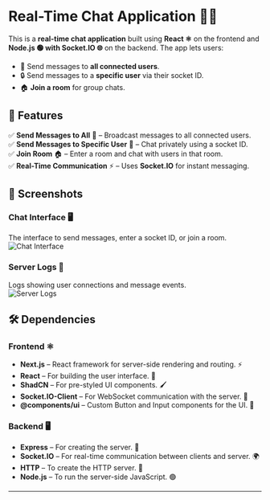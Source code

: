 

# Real-Time Chat Application 💬✨  

This is a **real-time chat application** built using **React ⚛️** on the frontend and **Node.js 🟢 with Socket.IO 🌐** on the backend. The app lets users:  
- 📢 Send messages to **all connected users**.  
- 🔒 Send messages to a **specific user** via their socket ID.  
- 🏠 **Join a room** for group chats.  

## 🌟 Features  
✅ **Send Messages to All** 📩 – Broadcast messages to all connected users.  
✅ **Send Messages to Specific User** 🔐 – Chat privately using a socket ID.  
✅ **Join Room** 🏠 – Enter a room and chat with users in that room.  
✅ **Real-Time Communication** ⚡ – Uses **Socket.IO** for instant messaging.  

## 📸 Screenshots  
### Chat Interface 🖥️  
The interface to send messages, enter a socket ID, or join a room.  
![Chat Interface](./image1.png)  

### Server Logs 📜  
Logs showing user connections and message events.  
![Server Logs](./image2.png)  

## 🛠️ Dependencies  
### **Frontend ⚛️**  
- **Next.js** – React framework for server-side rendering and routing. ⚡  
- **React** – For building the user interface. 🎨  
- **ShadCN** – For pre-styled UI components. 🖌️  
- **Socket.IO-Client** – For WebSocket communication with the server. 📡  
- **@components/ui** – Custom Button and Input components for the UI. 🧩  

### **Backend 🖥️**  
- **Express** – For creating the server. 🚀  
- **Socket.IO** – For real-time communication between clients and server. 🌍  
- **HTTP** – To create the HTTP server. 🔗  
- **Node.js** – To run the server-side JavaScript. 🟢  

---

